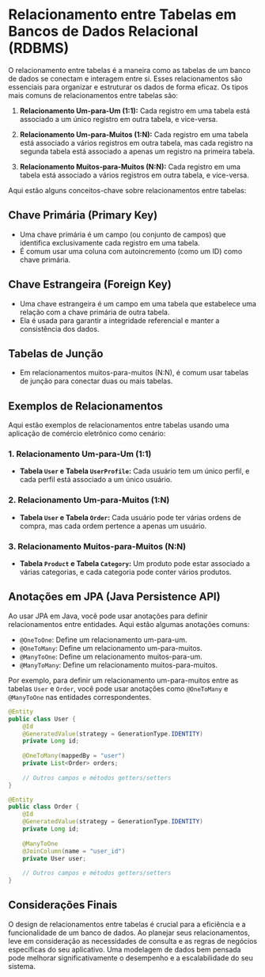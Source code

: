 # Relacionamento entre Tabelas em Bancos de Dados Relacional (RDBMS)

O relacionamento entre tabelas é a maneira como as tabelas de um banco de dados se conectam e interagem entre si. Esses relacionamentos são essenciais para organizar e estruturar os dados de forma eficaz. Os tipos mais comuns de relacionamentos entre tabelas são:

1. **Relacionamento Um-para-Um (1:1):** Cada registro em uma tabela está associado a um único registro em outra tabela, e vice-versa.

2. **Relacionamento Um-para-Muitos (1:N):** Cada registro em uma tabela está associado a vários registros em outra tabela, mas cada registro na segunda tabela está associado a apenas um registro na primeira tabela.

3. **Relacionamento Muitos-para-Muitos (N:N):** Cada registro em uma tabela está associado a vários registros em outra tabela, e vice-versa.

Aqui estão alguns conceitos-chave sobre relacionamentos entre tabelas:

## Chave Primária (Primary Key)

- Uma chave primária é um campo (ou conjunto de campos) que identifica exclusivamente cada registro em uma tabela.
- É comum usar uma coluna com autoincremento (como um ID) como chave primária.

## Chave Estrangeira (Foreign Key)

- Uma chave estrangeira é um campo em uma tabela que estabelece uma relação com a chave primária de outra tabela.
- Ela é usada para garantir a integridade referencial e manter a consistência dos dados.

## Tabelas de Junção

- Em relacionamentos muitos-para-muitos (N:N), é comum usar tabelas de junção para conectar duas ou mais tabelas.

## Exemplos de Relacionamentos

Aqui estão exemplos de relacionamentos entre tabelas usando uma aplicação de comércio eletrônico como cenário:

### 1. Relacionamento Um-para-Um (1:1)

- **Tabela `User` e Tabela `UserProfile`:** Cada usuário tem um único perfil, e cada perfil está associado a um único usuário.

### 2. Relacionamento Um-para-Muitos (1:N)

- **Tabela `User` e Tabela `Order`:** Cada usuário pode ter várias ordens de compra, mas cada ordem pertence a apenas um usuário.

### 3. Relacionamento Muitos-para-Muitos (N:N)

- **Tabela `Product` e Tabela `Category`:** Um produto pode estar associado a várias categorias, e cada categoria pode conter vários produtos.

## Anotações em JPA (Java Persistence API)

Ao usar JPA em Java, você pode usar anotações para definir relacionamentos entre entidades. Aqui estão algumas anotações comuns:

- `@OneToOne`: Define um relacionamento um-para-um.
- `@OneToMany`: Define um relacionamento um-para-muitos.
- `@ManyToOne`: Define um relacionamento muitos-para-um.
- `@ManyToMany`: Define um relacionamento muitos-para-muitos.

Por exemplo, para definir um relacionamento um-para-muitos entre as tabelas `User` e `Order`, você pode usar anotações como `@OneToMany` e `@ManyToOne` nas entidades correspondentes.

```java
@Entity
public class User {
    @Id
    @GeneratedValue(strategy = GenerationType.IDENTITY)
    private Long id;
    
    @OneToMany(mappedBy = "user")
    private List<Order> orders;
    
    // Outros campos e métodos getters/setters
}

@Entity
public class Order {
    @Id
    @GeneratedValue(strategy = GenerationType.IDENTITY)
    private Long id;
    
    @ManyToOne
    @JoinColumn(name = "user_id")
    private User user;
    
    // Outros campos e métodos getters/setters
}
```

## Considerações Finais

O design de relacionamentos entre tabelas é crucial para a eficiência e a funcionalidade de um banco de dados. Ao planejar seus relacionamentos, leve em consideração as necessidades de consulta e as regras de negócios específicas do seu aplicativo. Uma modelagem de dados bem pensada pode melhorar significativamente o desempenho e a escalabilidade do seu sistema.